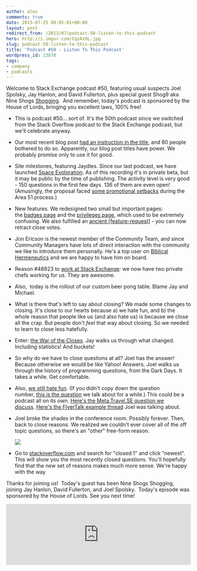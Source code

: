 ```yaml
---
author: alex
comments: true
date: 2013-07-25 08:05:01+00:00
layout: post
redirect_from: /2013/07/podcast-50-listen-to-this-podcast
hero: http://i.imgur.com/CqsAzHL.jpg
slug: podcast-50-listen-to-this-podcast
title: 'Podcast #50 - Listen To This Podcast'
wordpress_id: 13878
tags:
- company
- podcasts
---
```


Welcome to Stack Exchange podcast #50, featuring usual suspects Joel Spolsky, Jay Hanlon, and David Fullerton, plus special guest Shog9 aka Nine Shogs [Shogging](http://dictionary.reference.com/browse/shogging).  And remember, today's podcast is sponsored by the House of Lords, bringing you excellent laws, 100% free!





  * This is podcast #50… sort of. It's the 50th podcast since we switched from the Stack Overflow podcast to the Stack Exchange podcast, but we'll celebrate anyway.


  * Our most recent blog post [had an instruction in the title](http://blog.stackoverflow.com/2013/07/say-hi-to-nine-of-our-newest-newbies/), and 80 people bothered to do so. Apparently, our blog post titles have power. We probably promise only to use it for good.


  * Site milestones, featuring Jaydles. Since our last podcast, we have launched [Space Exploration](http://space.stackexchange.com/). As of this recording it's in private beta, but it may be public by the time of publishing. The activity level is very good - 150 questions in the first few days. 136 of them are even open! (Amusingly, the proposal faced [some promotional setbacks](http://discuss.area51.stackexchange.com/questions/11018/space-exploration-proposal-promotion-deleted-because-of-area-51-connection) during the Area 51 process.)


  * New features. We redesigned two small but important pages: the [badges page](http://stackoverflow.com/help/badges) and the [privileges page](http://stackoverflow.com/help/privileges), which used to be extremely confusing. We also fulfilled an [ancient [feature-request]](http://meta.stackoverflow.com/q/915/165581) - you can now retract close votes.


  * Jon Ericson is the newest member of the Community Team, and since Community Managers have lots of direct interaction with the community we like to introduce them personally. He's a top user on [Biblical Hermeneutics](http://hermeneutics.stackexchange.com/users/68/jon-ericson) and we are happy to have him on board.


  * Reason #48923 to [work at Stack Exchange](http://stackexchange.com/about/hiring): we now have two private chefs working for us. They are awesome.


  * Also,  today is the rollout of our custom beer pong table. Blame Jay and Michael.


  * What is there that's left to say about closing? We made some changes to closing. It's close to our hearts because a) we hate fun, and b) the whole reason that people like us (and also hate us) is because we close all the crap. But people don't _feel_ that way about closing. So we needed to learn to close less hatefully.


  * Enter: [the War of the Closes](http://blog.stackoverflow.com/2013/06/the-war-of-the-closes/). Jay walks us through what changed. Including statistics! And buckets!


  * So why do we have to close questions at all? Joel has the answer! Because otherwise we would be like Yahoo! Answers. Joel walks us through the history of programming questions, from the Dark Days. It takes a while. Get comfortable.


  * Also, [we still hate fun](http://blog.stackoverflow.com/2010/01/stack-overflow-where-we-hate-fun/). (If you didn't copy down the question number, [this is the question](http://stackoverflow.com/questions/953714/face-recognition-library) we talk about for a while.) This could be a podcast all on its own. [Here's the Meta.Travel.SE question we discuss](http://meta.travel.stackexchange.com/questions/13/localized-questions). [Here's the FlyerTalk example thread](http://www.flyertalk.com/forum/manufactured-spending/1455542-pin-available-now-visa-mc-prepaid-debit-cards.html) Joel was talking about.


  * Joel broke the shades in the conference room. Possibly forever. Then, back to close reasons. We realized we couldn't ever cover all of the off topic questions, so there's an "other" free-form reason.

    [![](http://i.imgur.com/CqsAzHL.jpg)](http://imgur.com/CqsAzHL)







	
  * Go to [stackoverflow.com](http://stackoverflow.com/) and search for "closed:1" and click "newest". This will show you the most recently closed questions. You'll hopefully find that the new set of reasons makes much more sense. We're happy with the way


Thanks for joining us!  Today's guest has been Nine Shogs Shogging, joining Jay Hanlon, David Fullerton, and Joel Spolsky.  Today's episode was sponsored by the House of Lords. See you next time!


<iframe src="https://w.soundcloud.com/player/?url=http%3A%2F%2Fapi.soundcloud.com%2Ftracks%2F102518231" height="166" width="100%" frameborder="no" scrolling="no"></iframe></p>